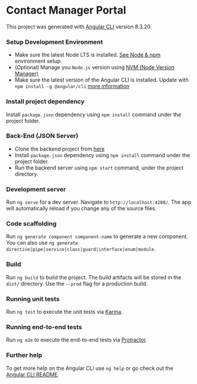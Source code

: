 # Contact Manager Portal

This project was generated with [Angular CLI](https://github.com/angular/angular-cli) version 8.3.20.


### Setup Development Environment
* Make sure the latest Node LTS is installed. [See Node & npm](https://ionicframework.com/docs/installation/environment#node-npm) environment setup.
* (Optional) Manage you `Node.js` version using [NVM (Node Version Manager)](https://github.com/coreybutler/nvm-windows) 
* Make sure the latest version of the Angular CLI is installed. Update with `npm install -g @angular/cli` [more information](https://angular.io/cli)

### Install project dependency
Install `package.json` dependency using `npm install` command under the project folder.

### Back-End (JSON Server)
* Clone the backend project from [here](https://github.com/shambhu-ray/json-server)
* Install `package.json` dependency using `npm install` command under the project folder.
* Run the backend server using `npm start` command, under the project directory.


### Development server

Run `ng serve` for a dev server. Navigate to `http://localhost:4200/`. The app will automatically reload if you change any of the source files.

### Code scaffolding

Run `ng generate component component-name` to generate a new component. You can also use `ng generate directive|pipe|service|class|guard|interface|enum|module`.

### Build

Run `ng build` to build the project. The build artifacts will be stored in the `dist/` directory. Use the `--prod` flag for a production build.

### Running unit tests

Run `ng test` to execute the unit tests via [Karma](https://karma-runner.github.io).

### Running end-to-end tests

Run `ng e2e` to execute the end-to-end tests via [Protractor](http://www.protractortest.org/).

### Further help

To get more help on the Angular CLI use `ng help` or go check out the [Angular CLI README](https://github.com/angular/angular-cli/blob/master/README.md).
